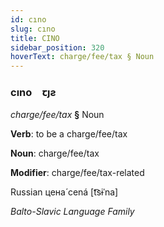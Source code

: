 ```yaml
---
id: cıno
slug: cıno
title: CINO
sidebar_position: 320
hoverText: charge/fee/tax § Noun
---
```


### cıno&emsp;<span kind="abugida">ꞇȷƨ</span>

*charge/fee/tax* **§** Noun

**Verb**: to be a charge/fee/tax

**Noun**: charge/fee/tax

**Modifier**: charge/fee/tax-related

Russian цена́ cená [t͡sɨˈna]

*Balto-Slavic Language Family*
